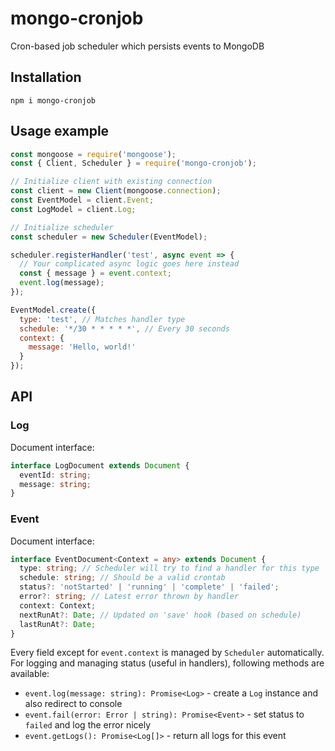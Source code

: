# mongo-cronjob
Cron-based job scheduler which persists events to MongoDB

## Installation
```
npm i mongo-cronjob
```

## Usage example
```js
const mongoose = require('mongoose');
const { Client, Scheduler } = require('mongo-cronjob');

// Initialize client with existing connection
const client = new Client(mongoose.connection);
const EventModel = client.Event;
const LogModel = client.Log;

// Initialize scheduler
const scheduler = new Scheduler(EventModel);

scheduler.registerHandler('test', async event => {
  // Your complicated async logic goes here instead
  const { message } = event.context;
  event.log(message);
});

EventModel.create({
  type: 'test', // Matches handler type
  schedule: '*/30 * * * * *', // Every 30 seconds
  context: {
    message: 'Hello, world!'
  }
});
```

## API
### Log
Document interface:
```ts
interface LogDocument extends Document {
  eventId: string;
  message: string;
}
```

### Event
Document interface:
```ts
interface EventDocument<Context = any> extends Document {
  type: string; // Scheduler will try to find a handler for this type
  schedule: string; // Should be a valid crontab
  status?: 'notStarted' | 'running' | 'complete' | 'failed';
  error?: string; // Latest error thrown by handler
  context: Context;
  nextRunAt?: Date; // Updated on 'save' hook (based on schedule)
  lastRunAt?: Date;
}
```
Every field except for `event.context` is managed by `Scheduler` automatically. For logging and managing status (useful in handlers), following methods are available:
 - `event.log(message: string): Promise<Log>` - create a `Log` instance and also redirect to console
 - `event.fail(error: Error | string): Promise<Event>` - set status to `failed` and log the error nicely
 - `event.getLogs(): Promise<Log[]>` - return all logs for this event
 
 
